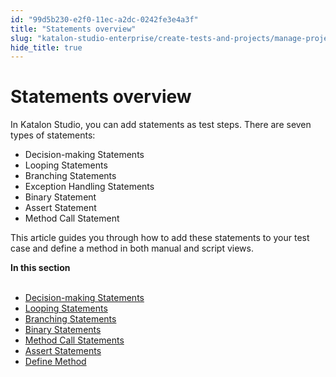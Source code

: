 ```yaml
---
id: "99d5b230-e2f0-11ec-a2dc-0242fe3e4a3f"
title: "Statements overview"
slug: "katalon-studio-enterprise/create-tests-and-projects/manage-projects/statements/statements-overview"
hide_title: true
---
```


# <a id="concept-168" class="anchor_top_offset"/><a id="ariaid-title1" class="anchor_top_offset"/>Statements overview

<p xmlns="http://www.w3.org/1999/xhtml" className="p">In <span className="ph">Katalon Studio</span>, you can add statements as test steps. There are seven types of statements:</p> 
<ul xmlns="http://www.w3.org/1999/xhtml" className="ul"><li className="li">Decision-making Statements</li><li className="li">Looping Statements</li><li className="li">Branching Statements</li><li className="li">Exception Handling Statements</li><li className="li">Binary Statement</li><li className="li">Assert Statement</li><li className="li">Method Call Statement</li></ul> 
<p xmlns="http://www.w3.org/1999/xhtml" className="p">This article guides you through how to add these statements to your test case and define a method in both manual and script views.</p> 
<nav xmlns="http://www.w3.org/1999/xhtml" role="navigation" className="related-links"><div className="linklist"><strong>In this section</strong><br /><br /><ul className="linklist"><li className="linklist"><a className="link" href="/docs/legacy/katalon-studio-enterprise/create-tests-and-projects/manage-projects/statements/decision-making-statements">Decision-making Statements</a></li><li className="linklist"><a className="link" href="/docs/legacy/katalon-studio-enterprise/create-tests-and-projects/manage-projects/statements/looping-statements">Looping Statements</a></li><li className="linklist"><a className="link" href="/docs/legacy/katalon-studio-enterprise/create-tests-and-projects/manage-projects/statements/branching-statements">Branching Statements</a></li><li className="linklist"><a className="link" href="/docs/legacy/katalon-studio-enterprise/create-tests-and-projects/manage-projects/statements/binary-statements">Binary Statements</a></li><li className="linklist"><a className="link" href="/docs/legacy/katalon-studio-enterprise/create-tests-and-projects/manage-projects/statements/method-call-statements">Method Call Statements</a></li><li className="linklist"><a className="link" href="/docs/legacy/katalon-studio-enterprise/create-tests-and-projects/manage-projects/statements/assert-statements">Assert Statements</a></li><li className="linklist"><a className="link" href="/docs/legacy/katalon-studio-enterprise/create-tests-and-projects/manage-projects/statements/define-method">Define Method</a></li></ul></div></nav> 
